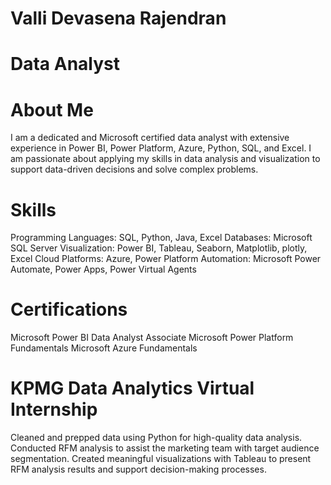 # Valli Devasena Rajendran 
# Data Analyst

# About Me
I am a dedicated and Microsoft certified data analyst with extensive experience in Power BI, Power Platform, Azure, Python, SQL, and Excel. I am passionate about applying my skills in data analysis and visualization to support data-driven decisions and solve complex problems.

# Skills
 Programming Languages: SQL, Python, Java, Excel
Databases: Microsoft SQL Server
Visualization: Power BI, Tableau, Seaborn, Matplotlib, plotly, Excel
Cloud Platforms: Azure, Power Platform
Automation: Microsoft Power Automate, Power Apps, Power Virtual Agents

# Certifications
Microsoft Power BI Data Analyst Associate 
Microsoft Power Platform Fundamentals 
Microsoft Azure Fundamentals 

# KPMG Data Analytics Virtual Internship 
Cleaned and prepped data using Python for high-quality data analysis.
Conducted RFM analysis to assist the marketing team with target audience segmentation.
Created meaningful visualizations with Tableau to present RFM analysis results and support decision-making processes.
